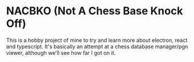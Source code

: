 # NACBKO (Not A Chess Base Knock Off)

This is a hobby project of mine to try and learn more about electron, react and typescript. It's basically an attempt at a chess database manager/pgn viewer, although we'll see how far I got on it. 